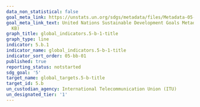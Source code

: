 ```yaml
---
data_non_statistical: false
goal_meta_link: https://unstats.un.org/sdgs/metadata/files/Metadata-05-0B-01.pdf
goal_meta_link_text: United Nations Sustainable Development Goals Metadata (PDF 211
  KB)
graph_title: global_indicators.5-b-1-title
graph_type: line
indicator: 5.b.1
indicator_name: global_indicators.5-b-1-title
indicator_sort_order: 05-bb-01
published: true
reporting_status: notstarted
sdg_goal: '5'
target_name: global_targets.5-b-title
target_id: 5.b
un_custodian_agency: International Telecommunication Union (ITU)
un_designated_tier: '1'
---
```

